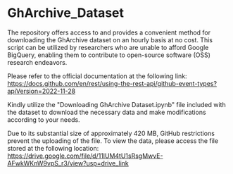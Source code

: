 # GhArchive_Dataset
The repository offers access to and provides a convenient method for downloading the GhArchive dataset on an hourly basis at no cost. This script can be utilized by researchers who are unable to afford Google BigQuery, enabling them to contribute to open-source software (OSS) research endeavors.

Please refer to the official documentation at the following link: https://docs.github.com/en/rest/using-the-rest-api/github-event-types?apiVersion=2022-11-28

Kindly utilize the "Downloading GhArchive Dataset.ipynb" file included with the dataset to download the necessary data and make modifications according to your needs.

Due to its substantial size of approximately 420 MB, GitHub restrictions prevent the uploading of the file. To view the data, please access the file stored at the following location:  https://drive.google.com/file/d/11lUM4tU1sRsgMwvE-AFwkWKnW9vpS_r3/view?usp=drive_link
